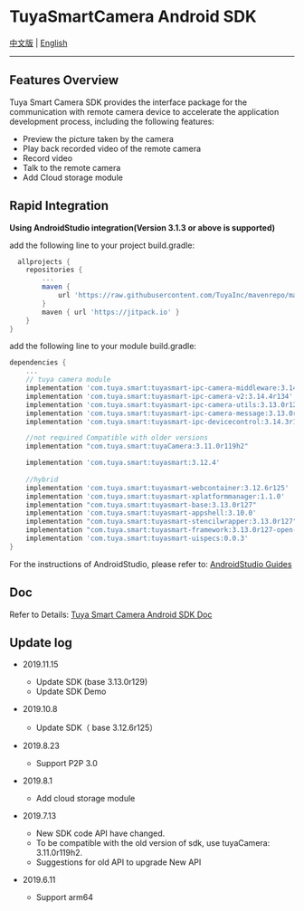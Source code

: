 # TuyaSmartCamera Android SDK

[中文版](https://github.com/TuyaInc/tuyasmart_camera_android_sdk/blob/master/README-zh.md) | [English](https://github.com/TuyaInc/tuyasmart_camera_android_sdk/blob/master/README.md)

------

## Features Overview

Tuya Smart Camera SDK provides the interface package for the communication with remote camera device to accelerate the application development process, including the following features:

- Preview the picture taken by the camera
- Play back recorded video of the remote camera
- Record video
- Talk to the remote camera
- Add Cloud storage module

## Rapid Integration

 **Using AndroidStudio integration(Version 3.1.3 or above is supported)**

add the following line to your project build.gradle:

```gradle
  allprojects {
    repositories {
        ...
        maven {
            url 'https://raw.githubusercontent.com/TuyaInc/mavenrepo/master/releases'
        }
        maven { url 'https://jitpack.io' }
    }
}
```
add the following line to your module build.gradle:

```gradle
dependencies {
    ...
    // tuya camera module
    implementation 'com.tuya.smart:tuyasmart-ipc-camera-middleware:3.14.3r133'
    implementation 'com.tuya.smart:tuyasmart-ipc-camera-v2:3.14.4r134'
    implementation 'com.tuya.smart:tuyasmart-ipc-camera-utils:3.13.0r128'
    implementation 'com.tuya.smart:tuyasmart-ipc-camera-message:3.13.0r128'
    implementation 'com.tuya.smart:tuyasmart-ipc-devicecontrol:3.14.3r133'

    //not required Compatible with older versions
    implementation "com.tuya.smart:tuyaCamera:3.11.0r119h2"

    implementation 'com.tuya.smart:tuyasmart:3.12.4'
    
    //hybrid
    implementation 'com.tuya.smart:tuyasmart-webcontainer:3.12.6r125'
    implementation 'com.tuya.smart:tuyasmart-xplatformmanager:1.1.0'
    implementation "com.tuya.smart:tuyasmart-base:3.13.0r127"
    implementation 'com.tuya.smart:tuyasmart-appshell:3.10.0'
    implementation "com.tuya.smart:tuyasmart-stencilwrapper:3.13.0r127"
    implementation "com.tuya.smart:tuyasmart-framework:3.13.0r127-open-rc.1"
    implementation 'com.tuya.smart:tuyasmart-uispecs:0.0.3'
}
```
For the instructions of AndroidStudio, please refer to: [AndroidStudio Guides](https://developer.android.com/studio/)



## Doc

Refer to Details: [Tuya Smart Camera Android SDK Doc](https://tuyainc.github.io/tuyasmart_camera_android_sdk_doc/en/)

## Update log
- 2019.11.15
  - Update SDK (base 3.13.0r129)
  - Update SDK Demo
- 2019.10.8
  - Update SDK（ base 3.12.6r125）
- 2019.8.23
  - Support P2P 3.0
- 2019.8.1
  - Add cloud storage module
- 2019.7.13
  - New SDK code API have changed.
  - To be compatible with the old version of sdk, use tuyaCamera: 3.11.0r119h2.
  - Suggestions for old API to upgrade New API

- 2019.6.11
  - Support arm64
